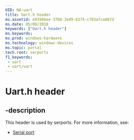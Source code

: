 ```yaml
---
UID: NA:uart
title: Uart.h header
ms.assetid: e93996ee-37b8-3ed9-b374-c703afca087d
ms.date: 05/09/2018
keywords: ["Uart.h header"]
ms.keywords: 
ms.prod: windows-hardware
ms.technology: windows-devices
ms.topic: portal
tech.root: serports
f1_keywords:
 - uart
 - uart/uart
---
```


# Uart.h header


## -description

This header is used by serports. For more information, see:

- [Serial port](../_serports/index.md)

